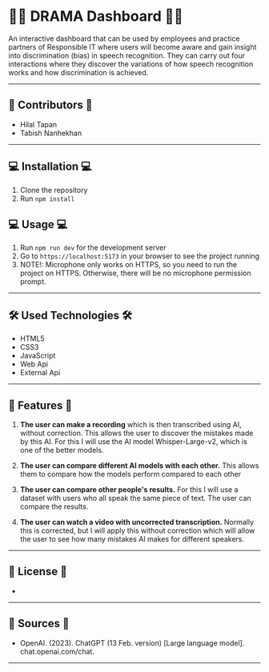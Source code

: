 # 👋🏼 DRAMA Dashboard 👋🏼
An interactive dashboard that can be used by employees and practice partners of Responsible IT where users will become aware and gain insight into discrimination (bias) in speech recognition. They can carry out four interactions where they discover the variations of how speech recognition works and how discrimination is achieved. 

***

## 👤 Contributors 👤
* Hilal Tapan
* Tabish Nanhekhan

***

## 💻 Installation 💻
1. Clone the repository
2. Run `npm install`

## 💻 Usage 💻
1. Run `npm run dev` for the development server
2. Go to `https://localhost:5173` in your browser to see the project running
3. NOTE!: Microphone only works on HTTPS, so you need to run the project on HTTPS. Otherwise, there will be no microphone permission prompt.

***

## 🛠️ Used Technologies 🛠️
* HTML5
* CSS3
* JavaScript
* Web Api
* External Api

***

## 🔎 Features 🔎
1. **The user can make a recording**
which is then transcribed using AI, without correction. This allows the user to discover the mistakes made by this AI. For this I will use the AI ​​model Whisper-Large-v2, which is one of the better models.

2. **The user can compare different AI models with each other.**
This allows them to compare how the models perform compared to each other

3. **The user can compare other people's results.**
For this I will use a dataset with users who all speak the same piece of text. The user can compare the results.

4. **The user can watch a video with uncorrected transcription.** 
Normally this is corrected, but I will apply this without correction which will allow the user to see how many mistakes AI makes for different speakers.

***

## 📄  License 📄 
-

***

## 	📁 Sources 	📁
* OpenAI. (2023). ChatGPT (13 Feb. version) [Large language model]. chat.openai.com/chat. 
  

---


